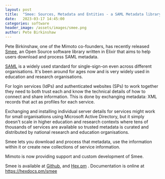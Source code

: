 ```yaml
---
layout: post
title:  "Smee: Sources, Metadata and Entities - a SAML Metadata library for Elixir"
date:   2023-03-17 14:45:00
categories: software
header_image: /assets/images/smee.png
author: Pete Birkinshaw
---
```

Pete Birkinshaw, one of the Mimoto co-founders, has recently
released [Smee](https://github.com/Digital-Identity-Labs/smee), an Open Source software library written in Elixir that
aims to help users download and process SAML metadata.

[SAML](https://en.wikipedia.org/wiki/Security_Assertion_Markup_Language) is a widely used standard for single-sign-on
even across different organisations. It's been around for ages now and is very widely used in education and research
organisations.

For login services (IdPs) and authenticated websites (SPs) to work together they need to both trust each and know the
technical details of how to connect and share information. This is done by exchanging metadata: XML records that act as
profiles for each service.

Exchanging and installing individual server details for services might work for small organisations using Microsoft
Active Directory, but it simply doesn't scale in higher education and research contexts where tens of thousands of
services are available so trusted metadata is curated and distributed by national research and education organisations.

Smee lets you download and process that metadata, use the information within it or create new collections of service
information.

Mimoto is now providing support and custom development of Smee.

Smee is available at [Github](https://github.com/Digital-Identity-Labs/smee), and [Hex.pm](https://hex.pm/packages/smee)
. Documentation is online at <https://hexdocs.pm/smee> 
